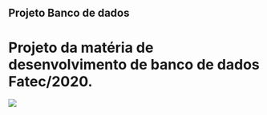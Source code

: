 ## Projeto Banco de dados
<h1>Projeto da matéria de desenvolvimento de banco de dados Fatec/2020.</h1>


<img src ="https://media-exp1.licdn.com/dms/image/C4E0BAQGmS4ZS9i2T6w/company-logo_200_200/0?e=2159024400&v=beta&t=BNlx0YmBG2Yw4ACxLfFTw75FjfgwO2Juak0EwgZcPLc">
